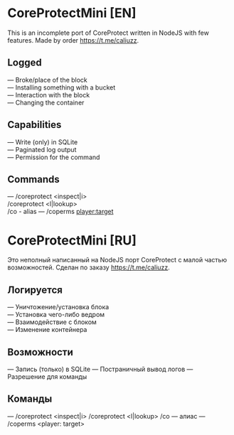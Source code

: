 # CoreProtectMini [EN]
This is an incomplete port of CoreProtect written in NodeJS with few features. Made by order https://t.me/caliuzz.
## Logged
— Broke/place of the block  
— Installing something with a bucket  
— Interaction with the block  
— Changing the container
## Capabilities
— Write (only) in SQLite  
— Paginated log output  
— Permission for the command
## Commands
— /coreprotect <inspect|i>  
  /coreprotect <l|lookup> <page>  
  /co - alias
— /coperms <player:target>  
  
# CoreProtectMini [RU]
Это неполный написанный на NodeJS порт CoreProtect с малой частью возможностей. Сделан по заказу https://t.me/caliuzz.  
## Логируется
— Уничтожение/установка блока  
— Установка чего-либо ведром  
— Взаимодействие с блоком  
— Изменение контейнера
## Возможности
— Запись (только) в SQLite
— Постраничный вывод логов
— Разрешение для команды
## Команды
— /coreprotect <inspect|i>
  /coreprotect <l|lookup> <page>
  /co — алиас
— /coperms <player: target>
